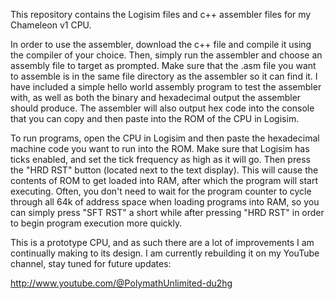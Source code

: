 This repository contains the Logisim files and c++ assembler files for my Chameleon v1 CPU.

In order to use the assembler, download the c++ file and compile it using the compiler of your choice.  Then, simply run the assembler and choose an assembly file to target as prompted.  Make sure that the .asm file you want to assemble is in the same file directory as the assembler so it can find it.  I have included a simple hello world assembly program to test the assembler with, as well as both the binary and hexadecimal output the assembler should produce.  The assembler will also output hex code into the console that you can copy and then paste into the ROM of the CPU in Logisim.

To run programs, open the CPU in Logisim and then paste the hexadecimal machine code you want to run into the ROM.  Make sure that Logisim has ticks enabled, and set the tick frequency as high as it will go.  Then press the "HRD RST" button (located next to the text display).  This will cause the contents of ROM to get loaded into RAM, after which the program will start executing.  Often, you don't need to wait for the program counter to cycle through all 64k of address space when loading programs into RAM, so you can simply press "SFT RST" a short while after pressing "HRD RST" in order to begin program execution more quickly.

This is a prototype CPU, and as such there are a lot of improvements I am continually making to its design.  I am currently rebuilding it on my YouTube channel, stay tuned for future updates:

http://www.youtube.com/@PolymathUnlimited-du2hg
